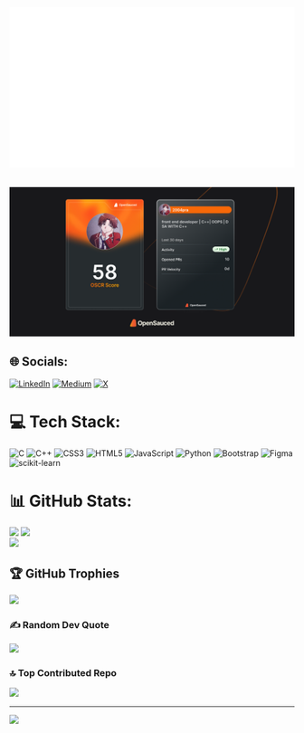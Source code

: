 ![Introduction](https://github.com/2004pra/2004pra/blob/main/Prashant%20Mishra%20Front%20End%20Developer.gif?raw=true)

</div>
<br>
<div align="center">
  <img src="dev-card.png" alt="Dev Card">
</div>




## 🌐 Socials:
[![LinkedIn](https://img.shields.io/badge/LinkedIn-%230077B5.svg?logo=linkedin&logoColor=white)](https://linkedin.com/in/https://www.linkedin.com/in/prashant-mishra-84988a21b/) [![Medium](https://img.shields.io/badge/Medium-12100E?logo=medium&logoColor=white)](https://medium.com/@https://medium.com/@prashant37364/list/reading-list) [![X](https://img.shields.io/badge/X-black.svg?logo=X&logoColor=white)](https://x.com/https://x.com/prashant335u?t=KwbV8nNviHSgFMS6Q9mzHg&s=09) 

# 💻 Tech Stack:
![C](https://img.shields.io/badge/c-%2300599C.svg?style=for-the-badge&logo=c&logoColor=white) ![C++](https://img.shields.io/badge/c++-%2300599C.svg?style=for-the-badge&logo=c%2B%2B&logoColor=white) ![CSS3](https://img.shields.io/badge/css3-%231572B6.svg?style=for-the-badge&logo=css3&logoColor=white) ![HTML5](https://img.shields.io/badge/html5-%23E34F26.svg?style=for-the-badge&logo=html5&logoColor=white) ![JavaScript](https://img.shields.io/badge/javascript-%23323330.svg?style=for-the-badge&logo=javascript&logoColor=%23F7DF1E) ![Python](https://img.shields.io/badge/python-3670A0?style=for-the-badge&logo=python&logoColor=ffdd54) ![Bootstrap](https://img.shields.io/badge/bootstrap-%238511FA.svg?style=for-the-badge&logo=bootstrap&logoColor=white) ![Figma](https://img.shields.io/badge/figma-%23F24E1E.svg?style=for-the-badge&logo=figma&logoColor=white) ![scikit-learn](https://img.shields.io/badge/scikit--learn-%23F7931E.svg?style=for-the-badge&logo=scikit-learn&logoColor=white)
# 📊 GitHub Stats:
![](https://github-readme-stats.vercel.app/api?username=2004pra&theme=dark&hide_border=false&include_all_commits=true&count_private=false)
![](https://github-readme-streak-stats.herokuapp.com/?user=2004pra&theme=dark&hide_border=false)<br/>
![](https://github-readme-stats.vercel.app/api/top-langs/?username=2004pra&theme=dark&hide_border=false&include_all_commits=true&count_private=false&layout=compact)

## 🏆 GitHub Trophies
![](https://github-profile-trophy.vercel.app/?username=2004pra&theme=radical&no-frame=false&no-bg=true&margin-w=4)

### ✍️ Random Dev Quote
![](https://quotes-github-readme.vercel.app/api?type=horizontal&theme=radical)

### 🔝 Top Contributed Repo
![](https://github-contributor-stats.vercel.app/api?username=2004pra&limit=5&theme=dark&combine_all_yearly_contributions=true)

---
[![](https://visitcount.itsvg.in/api?id=2004pra&icon=9&color=0)](https://visitcount.itsvg.in)

<!-- Proudly created with GPRM ( https://gprm.itsvg.in ) -->
